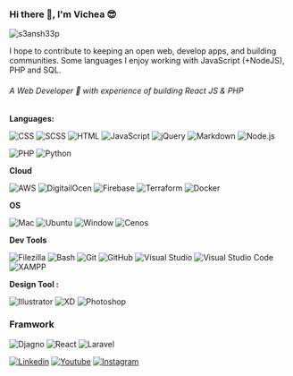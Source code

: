 ### Hi there 👋, I'm Vichea 😎️
<p align="left"> <img src="https://komarev.com/ghpvc/?username=vicheanath&label=Profile%20views&color=0e75b6&style=flat" alt="s3ansh33p" /> </p>

I hope to contribute to keeping an open web, develop apps, and building communities. Some languages I enjoy working with JavaScript (+NodeJS), PHP and SQL.

###### A Web Developer 🚀 with experience of building React JS & PHP


**Languages:**

![CSS](https://img.shields.io/badge/-CSS-05122A?style=flat&logo=CSS3&logoColor=1572B6)
![SCSS](https://img.shields.io/badge/-SaSS-05122A?style=flat&logo=SaSS&logoColor=CD6799)
![HTML](https://img.shields.io/badge/-HTML-05122A?style=flat&logo=HTML5)
![JavaScript](https://img.shields.io/badge/-JavaScript-05122A?style=flat&logo=javascript)
![jQuery](https://img.shields.io/badge/-jQuery-05122A?style=flat&logo=jquery&logoColor=0769AD)
![Markdown](https://img.shields.io/badge/-Markdown-05122A?style=flat&logo=markdown)
![Node.js](https://img.shields.io/badge/-Node.js-05122A?style=flat&logo=node.js)

![PHP](https://img.shields.io/badge/-PHP-05122A?style=flat&logo=php&logoColor=777BB4)
![Python](https://img.shields.io/badge/-Python-05122A?style=flat&logo=python)

**Cloud**

![AWS](https://img.shields.io/badge/-AWS-05122A?style=flat&logo=amazon-aws)
![DigitailOcen](https://img.shields.io/badge/-DigitalOcean-05122A?style=flat&logo=digitalocean&logoColor=#fff)
![Firebase](https://img.shields.io/badge/-firebase-05122A?style=flat&logo=firebase&logoColor=#fff)
![Terraform](https://img.shields.io/badge/-Terraform-05122A?style=flat&logo=terraform&logoColor=#5842da)
![Docker](https://img.shields.io/badge/-Docker-05122A?style=flat&logo=docker&logoColor=#fff)


**OS**

![Mac](https://img.shields.io/badge/-Mac-05122A?style=flat&logo=apple&logoColor=#fff)
![Ubuntu](https://img.shields.io/badge/-Ubuntu-05122A?style=flat&logo=ubuntu&logoColor=#fff)
![Window](https://img.shields.io/badge/-Windows-05122A?style=flat&logo=windows&logoColor=#fff)
![Cenos](https://img.shields.io/badge/-CentOS-05122A?style=flat&logo=centos&logoColor=#fff)

**Dev Tools**

![Filezilla](https://img.shields.io/badge/-Filezilla-05122A?style=flat&logo=filezilla&logoColor=BF0000)
![Bash](https://img.shields.io/badge/-Bash-05122A?style=flat&logo=gnu-bash&logoColor=4EAA25)
![Git](https://img.shields.io/badge/-Git-05122A?style=flat&logo=git)
![GitHub](https://img.shields.io/badge/-GitHub-05122A?style=flat&logo=github)
![Visual Studio](https://img.shields.io/badge/-Visual%20Studio-05122A?style=flat&logo=visual-studio&logoColor=5C2D91)
![Visual Studio Code](https://img.shields.io/badge/-Visual%20Studio%20Code-05122A?style=flat&logo=visual-studio-code&logoColor=007ACC)
![XAMPP](https://img.shields.io/badge/-XAMPP-05122A?style=flat&logo=xampp&logoColor=FB7A24)

**Design Tool :**

![Illustrator](https://img.shields.io/badge/-Illustrator-05122A?style=flat&logo=adobe-illustrator)
![XD](https://img.shields.io/badge/-XD-05122A?style=flat&logo=adobe-xd)
![Photoshop](https://img.shields.io/badge/-Photoshop-05122A?style=flat&logo=adobe-photoshop)

### Framwork

![Djagno](https://img.shields.io/badge/-Django-05122A?style=flat&logo=django&logoColor=#082d1f)
![React](https://img.shields.io/badge/-React-05122A?style=flat&logo=react&logoColor=#5ccfef)
![Laravel](https://img.shields.io/badge/-React-05122A?style=flat&logo=laravel&logoColor=BF0000)


  

[![Linkedin](https://img.shields.io/badge/LinkedIn-blue.svg?style=for-the-badge&logo=linkedin)](https://www.linkedin.com/feed/)
[![Youtube](https://img.shields.io/badge/Youtube-red.svg?style=for-the-badge&logo=youtube)](https://www.youtube.com/cheagaming)
[![Instagram](https://img.shields.io/badge/Instagram-gray.svg?style=for-the-badge&logo=instagram)](https://www.instagram.com/vicheanath/)

